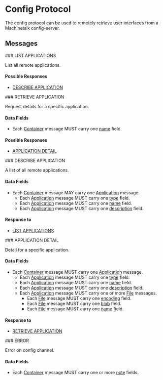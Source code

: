 [//]: # (This file was autogenerated by docgen.gsl. Editing this file will result in loss of data.)
# Config Protocol

The config protocol can be used to remotely retrieve user interfaces
from a Machinetalk config-server.


## Messages
<a name="msg_list_applications" />
### LIST APPLICATIONS

List all remote applications.


#### Possible Responses
* [DESCRIBE APPLICATION](#msg_describe_application)

<a name="msg_retrieve_application" />
### RETRIEVE APPLICATION

Request details for a specific application.


#### Data Fields
* Each [Container](../machinetalk-protobuf.md#pb.Container) message MUST carry one [name](../machinetalk-protobuf.md#pb.Container.name) field.

#### Possible Responses
* [APPLICATION DETAIL](#msg_application_detail)

<a name="msg_describe_application" />
### DESCRIBE APPLICATION

A list of all remote applications.


#### Data Fields
* Each [Container](../machinetalk-protobuf.md#pb.Container) message MAY carry one [Application](../machinetalk-protobuf.md#pb.Application) message.               
  * Each [Application](../machinetalk-protobuf.md#pb.Application) message MUST carry one [type](../machinetalk-protobuf.md#pb.Application.type) field.
  * Each [Application](../machinetalk-protobuf.md#pb.Application) message MUST carry one [name](../machinetalk-protobuf.md#pb.Application.name) field.
  * Each [Application](../machinetalk-protobuf.md#pb.Application) message MUST carry one [description](../machinetalk-protobuf.md#pb.Application.description) field.

#### Response to
* [LIST APPLICATIONS](#msg_list_applications)

<a name="msg_application_detail" />
### APPLICATION DETAIL

Detail for a specific application.


#### Data Fields
* Each [Container](../machinetalk-protobuf.md#pb.Container) message MUST carry one [Application](../machinetalk-protobuf.md#pb.Application) message.              
  * Each [Application](../machinetalk-protobuf.md#pb.Application) message MUST carry one [type](../machinetalk-protobuf.md#pb.Application.type) field.
  * Each [Application](../machinetalk-protobuf.md#pb.Application) message MUST carry one [name](../machinetalk-protobuf.md#pb.Application.name) field.
  * Each [Application](../machinetalk-protobuf.md#pb.Application) message MUST carry one [description](../machinetalk-protobuf.md#pb.Application.description) field.
  * Each [Application](../machinetalk-protobuf.md#pb.Application) message MUST carry one or more [File](../machinetalk-protobuf.md#pb.File) messages.             
    * Each [File](../machinetalk-protobuf.md#pb.File) message MUST carry one [encoding](../machinetalk-protobuf.md#pb.File.encoding) field.
    * Each [File](../machinetalk-protobuf.md#pb.File) message MUST carry one [blob](../machinetalk-protobuf.md#pb.File.blob) field.
    * Each [File](../machinetalk-protobuf.md#pb.File) message MUST carry one [name](../machinetalk-protobuf.md#pb.File.name) field.

#### Response to
* [RETRIEVE APPLICATION](#msg_retrieve_application)

<a name="msg_error" />
### ERROR

Error on config channel.


#### Data Fields
* Each [Container](../machinetalk-protobuf.md#pb.Container) message MUST carry one or more [note](../machinetalk-protobuf.md#pb.Container.note) fields.

